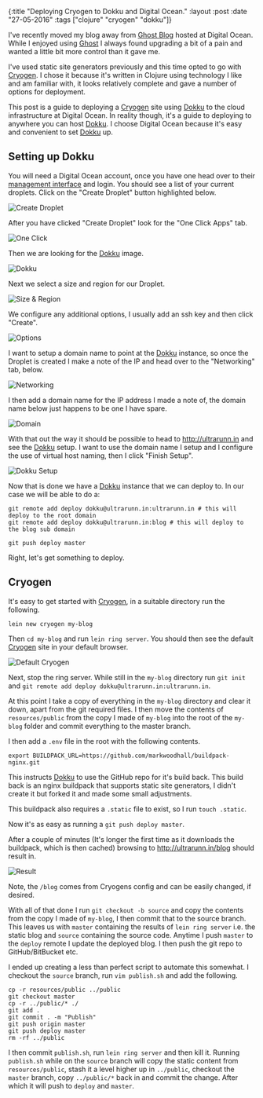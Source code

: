 {:title  "Deploying Cryogen to Dokku and Digital Ocean."
 :layout :post
 :date   "27-05-2016"
 :tags   ["clojure" "cryogen" "dokku"]}

 I've recently moved my blog away from [Ghost Blog](https://ghost.org/) hosted at Digital Ocean.
 While I enjoyed using [Ghost](https://ghost.org/) I always found upgrading a bit of a pain and
 wanted a little bit more control than it gave me.

 I've used static site generators previously and this time opted to go with [Cryogen](http://cryogenweb.org/). I chose
 it because it's written in Clojure using technology I like and am familiar with, it looks relatively complete and
 gave a number of options for deployment.

 This post is a guide to deploying a [Cryogen](http://cryogenweb.org/) site using [Dokku](https://github.com/dokku/dokku) to the cloud infrastructure at
 Digital Ocean. In reality though, it's a guide to deploying to anywhere you can host [Dokku](https://github.com/dokku/dokku). I choose Digital Ocean because
 it's easy and convenient to set [Dokku](https://github.com/dokku/dokku) up.

 ## Setting up Dokku

 You will need a Digital Ocean account, once you have one head over to their [management interface](https://cloud.digitalocean.com) and login. You should
 see a list of your current droplets. Click on the "Create Droplet" button highlighted below.

![Create Droplet](http://i.imgur.com/JrYNpxW.png)

After you have clicked "Create Droplet" look for the "One Click Apps" tab.

![One Click](http://i.imgur.com/kxgyEDy.png)

Then we are looking for the [Dokku](https://github.com/dokku/dokku) image.

![Dokku](http://i.imgur.com/j3d5nAF.png)

Next we select a size and region for our Droplet.

![Size & Region](http://i.imgur.com/PVkhwZp.png)

We configure any additional options, I usually add an ssh key and then click "Create".

![Options](http://i.imgur.com/qn1dFMM.png)

I want to setup a domain name to point at the [Dokku](https://github.com/dokku/dokku) instance, so once the Droplet is created I make a note of the IP and head over to the "Networking" tab, below.

![Networking](http://i.imgur.com/1tPlayj.png)

I then add a domain name for the IP address I made a note of, the domain name below just happens to be one I have spare.

![Domain](http://i.imgur.com/hVv0Gmh.png)

With that out the way it should be possible to head to http://ultrarunn.in and see the [Dokku](https://github.com/dokku/dokku) setup. I want to use the domain name I setup
and I configure the use of virtual host naming, then I click "Finish Setup".

![Dokku Setup](http://i.imgur.com/z0IJTwt.png)

Now that is done we have a [Dokku](https://github.com/dokku/dokku) instance that we can deploy to. In our case we will be able to do a:

```
git remote add deploy dokku@ultrarunn.in:ultrarunn.in # this will deploy to the root domain
git remote add deploy dokku@ultrarunn.in:blog # this will deploy to the blog sub domain

git push deploy master
```

Right, let's get something to deploy.

## Cryogen

It's easy to get started with [Cryogen](http://cryogenweb.org/), in a suitable directory run the following.

```
lein new cryogen my-blog
```

Then `cd my-blog` and run `lein ring server`. You should then see the default [Cryogen](http://cryogenweb.org/) site in your default browser.

![Default Cryogen](http://i.imgur.com/76qltCr.png)

Next, stop the ring server. While still in the `my-blog` directory run `git init` and `git remote add deploy dokku@ultrarunn.in:ultrarunn.in`.

At this point I take a copy of everything in the `my-blog` directory and  clear it down, apart from the git required files. I then move the contents of `resources/public`
from the copy I made of `my-blog` into the root of the `my-blog` folder and commit everything to the master branch.

I then add a `.env` file in the root with the following contents.

```
export BUILDPACK_URL=https://github.com/markwoodhall/buildpack-nginx.git
```

This instructs [Dokku](https://github.com/dokku/dokku) to use the GitHub repo for it's build back. This build back is an nginx buildpack that supports static site generators, I didn't create it but forked
it and made some small adjustments.

This buildpack also requires a `.static` file to exist, so I run `touch .static`.

Now it's as easy as running a `git push deploy master`.

After a couple of minutes (It's longer the first time as it downloads the buildpack, which is then cached) browsing to http://ultrarunn.in/blog should result in.

![Result](http://i.imgur.com/ylkBYfw.png)

Note, the `/blog` comes from Cryogens config and can be easily changed, if desired.

With all of that done I run `git checkout -b source` and copy the contents from the copy I made of `my-blog`, I then commit that to the source branch. This leaves us with
`master` containing the results of `lein ring server` i.e. the static blog and `source` containing the source code. Anytime I push `master` to the `deploy` remote I
update the deployed blog. I then push the git repo to GitHub/BitBucket etc.

I ended up creating a less than perfect script to automate this somewhat. I checkout the `source` branch, run `vim publish.sh` and add the following.
```
cp -r resources/public ../public
git checkout master
cp -r ../public/* ./
git add .
git commit . -m "Publish"
git push origin master
git push deploy master
rm -rf ../public
```
I then commit `publish.sh`, run `lein ring server` and then kill it. Running `publish.sh` while on the `source` branch will copy the static content
from `resources/public`, stash it a level higher up in `../public`, checkout the `master` branch, copy `../public/*` back in and commit the change. After which it
will push to `deploy` and `master`.
